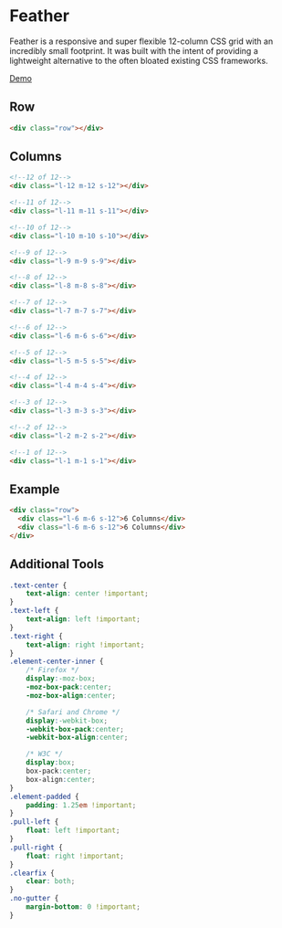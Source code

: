 Feather
==========

Feather is a responsive and super flexible 12-column CSS grid with an incredibly small footprint. It was built with the intent of providing a lightweight alternative to the often bloated existing CSS frameworks.

<a href = "http://htmlpreview.github.io/?https://github.com/JDerwisz/Feather/blob/master/demo.html" target="_blank">Demo</a>

## Row

```html
<div class="row"></div>
```

## Columns

```html
<!--12 of 12-->
<div class="l-12 m-12 s-12"></div>

<!--11 of 12-->
<div class="l-11 m-11 s-11"></div>

<!--10 of 12-->
<div class="l-10 m-10 s-10"></div>

<!--9 of 12-->
<div class="l-9 m-9 s-9"></div>

<!--8 of 12-->
<div class="l-8 m-8 s-8"></div>

<!--7 of 12-->
<div class="l-7 m-7 s-7"></div>

<!--6 of 12-->
<div class="l-6 m-6 s-6"></div>

<!--5 of 12-->
<div class="l-5 m-5 s-5"></div>

<!--4 of 12-->
<div class="l-4 m-4 s-4"></div>

<!--3 of 12-->
<div class="l-3 m-3 s-3"></div>

<!--2 of 12-->
<div class="l-2 m-2 s-2"></div>

<!--1 of 12-->
<div class="l-1 m-1 s-1"></div>
```

## Example

```html
<div class="row">
  <div class="l-6 m-6 s-12">6 Columns</div>
  <div class="l-6 m-6 s-12">6 Columns</div>
</div>
```

## Additional Tools

```css
.text-center {
    text-align: center !important;
}
.text-left {
    text-align: left !important;
}
.text-right {
    text-align: right !important;
}
.element-center-inner {
    /* Firefox */
    display:-moz-box;
    -moz-box-pack:center;
    -moz-box-align:center;

    /* Safari and Chrome */
    display:-webkit-box;
    -webkit-box-pack:center;
    -webkit-box-align:center;

    /* W3C */
    display:box;
    box-pack:center;
    box-align:center;
}
.element-padded {
    padding: 1.25em !important;
}
.pull-left {
    float: left !important;
}
.pull-right {
    float: right !important;
}
.clearfix {
    clear: both;
}
.no-gutter {
    margin-bottom: 0 !important;
}
```
